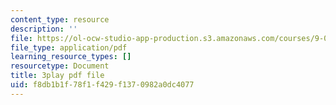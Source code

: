 ```yaml
---
content_type: resource
description: ''
file: https://ol-ocw-studio-app-production.s3.amazonaws.com/courses/9-00sc-introduction-to-psychology-fall-2011/f8db1b1f78f1f429f1370982a0dc4077_76O3rulk844.pdf
file_type: application/pdf
learning_resource_types: []
resourcetype: Document
title: 3play pdf file
uid: f8db1b1f-78f1-f429-f137-0982a0dc4077
---
```

